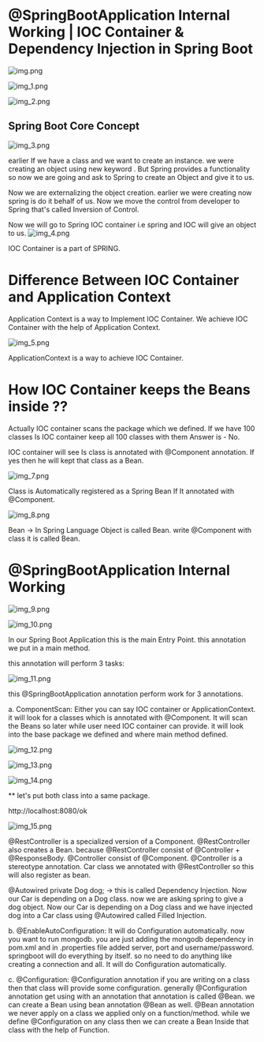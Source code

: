 @SpringBootApplication Internal Working | IOC Container & Dependency Injection in Spring Boot
=============================================================================================

![img.png](img.png)

![img_1.png](img_1.png)

![img_2.png](img_2.png)


Spring Boot Core Concept
-------------------------

![img_3.png](img_3.png)

earlier If we have a class and we want to create an instance. we were creating an object using new keyword . 
But Spring provides a functionality so now we are going and ask to Spring to create an Object and give it to us.

Now we are externalizing the object creation. earlier we were creating now spring is do it behalf of us.
Now we move the control from developer to Spring that's called Inversion of Control.

Now we will go to Spring IOC container i.e spring and IOC will give an object to us. 
![img_4.png](img_4.png)

IOC Container is a part of SPRING. 


Difference Between IOC Container and Application Context
========================================================

Application Context is a way to Implement IOC Container. We achieve IOC Container with the help of Application Context.

![img_5.png](img_5.png)

ApplicationContext is a way to achieve IOC Container.


How IOC Container keeps the Beans inside ??
============================================

Actually IOC container scans the package which we defined. If we have 100 classes Is IOC container keep all 100 classes
with them Answer is - No.  

IOC container will see Is class is annotated with @Component annotation. If yes then he will kept that class as a Bean.

![img_7.png](img_7.png)

Class is Automatically registered as a Spring Bean If It annotated with @Component.

![img_8.png](img_8.png)

Bean -> In Spring Language Object is called Bean. write @Component with class it is called Bean.




@SpringBootApplication Internal Working
=======================================

![img_9.png](img_9.png)

![img_10.png](img_10.png)


In our Spring Boot Application this is the main Entry Point. this annotation we put in a main method.

this annotation will perform 3 tasks:

![img_11.png](img_11.png)


this @SpringBootApplication annotation perform work for 3 annotations. 

a. ComponentScan: Either you can say IOC container or ApplicationContext. it will look for a classes which is annotated 
                  with @Component. It will scan the Beans so later while user need IOC container can provide. it will look into
                  the base package we defined and where main method defined. 

   ![img_12.png](img_12.png)
   
   ![img_13.png](img_13.png)
   
   ![img_14.png](img_14.png)
   
   ** let's put both class into a same package.

   http://localhost:8080/ok

   ![img_15.png](img_15.png)

   @RestController  is a specialized version of a Component. @RestController also creates a Bean. because @RestController consist of @Controller + @ResponseBody. @Controller consist of
   @Component. @Controller is a stereotype annotation. Car class we annotated with @RestController so this will also register as bean.

   @Autowired 
   private Dog dog;  -> this is called Dependency Injection. 
   Now our Car is depending on a Dog class. now we are asking spring to give a dog object.
   Now our Car is depending on a Dog class and we have injected dog into a Car class using @Autowired called Filled Injection.

   
b. @EnableAutoConfiguration: It will do Configuration automatically. now you want to run mongodb. you are just adding the
                             mongodb dependency in pom.xml and in .properties file added server, port and username/password.
                             springboot will do everything by itself. so no need to do anything like creating a connection and all.
                             It will do Configuration automatically.


c. @Configuration:  @Configuration annotation if you are writing on a class then that class will provide some configuration. generally
                    @Configuration annotation get using with an annotation that annotation is called @Bean. we can create a Bean
                    using bean annotation @Bean as well. @Bean annotation we never apply on a class we applied only on a function/method.
                    while we define @Configuration on any class then we can create a Bean Inside that class with the help of Function. 
                    
   
   
  